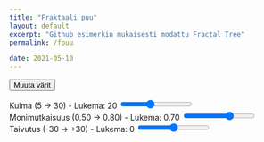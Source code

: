 ```yaml
---
title: "Fraktaali puu"
layout: default
excerpt: "Github esimerkin mukaisesti modattu Fractal Tree"
permalink: /fpuu

date: 2021-05-10
---
```


<button type="button" onclick="init_colors()">Muuta värit</button>

<div>
<span class="fr">Kulma (5 -> 30) - Lukema: <span id="angle_span">20</span> </span>
<input id="angle_range" type="range" min="5" max="30" value="15" step="2" onchange="init()" />
</div>

<div>
<span class="fr">Monimutkaisuus (0.50 -> 0.80) - Lukema: <span id="complexity_span">0.70</span> </span>
<input id="complexity_range" type="range" min="0.50" max="0.80" value="0.70" step="0.02" onchange="init()" />
</div>

<div>
<span class="fr">Taivutus (-30 -> +30) - Lukema: <span id="flexure_span">0</span> </span>
<input id="flexure_range" type="range" min="-30" max="30" value="0" step="5" onchange="init()" />
</div>

<canvas id="PiirtoAlusta" width="100%" height="90%">
</canvas>

<script src="assets/js/fractal.js">

</script>
